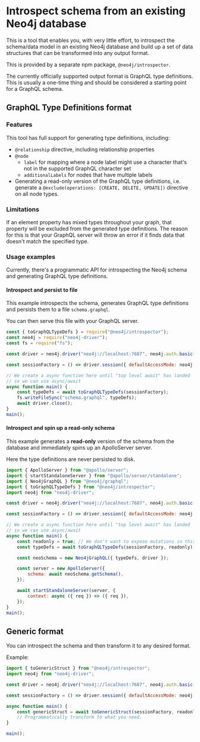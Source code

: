 # Introspect schema from an existing Neo4j database

This is a tool that enables you, with very little effort, to introspect the schema/data model in an existing Neo4j database and build up a set of data structures that can be transformed into any output format.

This is provided by a separate npm package, `@neo4j/introspector`.

The currently officially supported output format is GraphQL type definitions.
This is usually a one-time thing and should be considered a starting point for a GraphQL schema.

## GraphQL Type Definitions format

### Features

This tool has full support for generating type definitions, including:

-   `@relationship` directive, including relationship properties
-   `@node`
    -   `label` for mapping where a node label might use a character that's not in the supported GraphQL character set
    -   `additionalLabels` for nodes that have multiple labels
-   Generating a read-only version of the GraphQL type definitions, i.e. generate a `@exclude(operations: [CREATE, DELETE, UPDATE])` directive on all node types.

### Limitations

If an element property has mixed types throughout your graph, that property will be excluded from the
generated type definitions. The reason for this is that your GraphQL server will throw an error if it
finds data that doesn't match the specified type.

### Usage examples

Currently, there's a programmatic API for introspecting the Neo4j schema and generating GraphQL type definitions.

#### Introspect and persist to file

This example introspects the schema, generates GraphQL type definitions and persists them to a file `schema.graphql`.

You can then serve this file with your GraphQL server.

```js
const { toGraphQLTypeDefs } = require("@neo4j/introspector");
const neo4j = require("neo4j-driver");
const fs = require("fs");

const driver = neo4j.driver("neo4j://localhost:7687", neo4j.auth.basic("neo4j", "password"));

const sessionFactory = () => driver.session({ defaultAccessMode: neo4j.session.READ });

// We create a async function here until "top level await" has landed
// so we can use async/await
async function main() {
    const typeDefs = await toGraphQLTypeDefs(sessionFactory);
    fs.writeFileSync("schema.graphql", typeDefs);
    await driver.close();
}
main();
```

#### Introspect and spin up a read-only schema

This example generates a **read-only** version of the schema from the database and immediately spins up an ApolloServer server.

Here the type definitions are never persisted to disk.

```js
import { ApolloServer } from "@apollo/server";
import { startStandaloneServer } from "@apollo/server/standalone";
import { Neo4jGraphQL } from "@neo4j/graphql";
import { toGraphQLTypeDefs } from "@neo4j/introspector";
import neo4j from "neo4j-driver";

const driver = neo4j.driver("neo4j://localhost:7687", neo4j.auth.basic("neo4j", "password"));

const sessionFactory = () => driver.session({ defaultAccessMode: neo4j.session.READ });

// We create a async function here until "top level await" has landed
// so we can use async/await
async function main() {
    const readonly = true; // We don't want to expose mutations in this case
    const typeDefs = await toGraphQLTypeDefs(sessionFactory, readonly);

    const neoSchema = new Neo4jGraphQL({ typeDefs, driver });

    const server = new ApolloServer({
        schema: await neoSchema.getSchema(),
    });

    await startStandaloneServer(server, {
        context: async ({ req }) => ({ req }),
    });
}
main();
```

## Generic format

You can introspect the schema and then transform it to any desired format.

Example:

```js
import { toGenericStruct } from "@neo4j/introspector";
import neo4j from "neo4j-driver";

const driver = neo4j.driver("neo4j://localhost:7687", neo4j.auth.basic("neo4j", "password"));

const sessionFactory = () => driver.session({ defaultAccessMode: neo4j.session.READ });

async function main() {
    const genericStruct = await toGenericStruct(sessionFactory, readonly);
    // Programmatically transform to what you need.
}

main();
```
